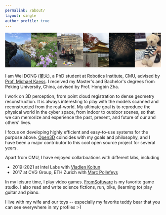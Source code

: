 ```yaml
---
permalink: /about/
layout: single
author_profile: true
---
```


![mylife](/assets/images/mylife.jpg)

I am Wei DONG (董未), a PhD student at Robotics Institute, CMU, advised by [Prof. Michael Kaess](https://www.cs.cmu.edu/~kaess/). I received my Master's and Bachelor's degrees from Peking University, China, advised by Prof. Hongbin Zha.

I work on 3D perception, from point cloud registration to dense geometry reconstruction. It is always interesting to play with the models scanned and reconstructed from the real-world. My ultimate goal is to reproduce the physical world in the cyber space, from indoor to outdoor scenes, so that we can memorize and experience the past, present, and future of our and others' lives.

I focus on developing highly efficient and easy-to-use systems for the purpose above. [Open3D](https://github.com/intel-isl/Open3D) coincides with my goals and philosophy, and I have been a major contributor to this cool open source project for several years.

Apart from CMU, I have enjoyed collarboations with different labs, including
- 2019-2021 at Intel Labs with [Vladlen Koltun](https://vladlen.info)
- 2017 at CVG Group, ETH Zurich with [Marc Pollefeys](https://people.inf.ethz.ch/pomarc/)

In my leisure time, I play video games. [FromSoftware](https://www.fromsoftware.jp/ww/) is my favorite game studio. I also read and write science fictions, run, bike, (learning to) play guitar and piano.

I live with my wife and our toys -- especially my favorite teddy bear that you can see everywhere in my profiles :-)